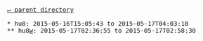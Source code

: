 <pre>
  <a href="../">&#x21b5; parent directory</a>
  
  * hu8: 2015-05-16T15:05:43 to 2015-05-17T04:03:18
  ** hu8<a href="w">w</a>: 2015-05-17T02:36:55 to 2015-05-17T02:58:30
</pre>
